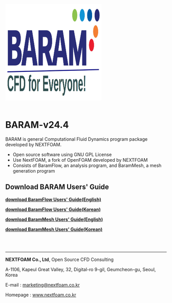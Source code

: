 <img src="https://github.com/nextfoam/baram-pages/raw/main/screenshots/baram-1.png" width="300" height="300"><br><br>


# BARAM-v24.4

BARAM is general Computational Fluid Dynamics program package developed by NEXTFOAM.

+ Open source software using GNU GPL License
+ Use NextFOAM, a fork of OpenFOAM developed by NEXTFOAM
+ Consists of BaramFlow, an analysis program, and BaramMesh, a mesh generation program

## Download BARAM Users' Guide

[**download BaramFlow Users' Guide(English)**](https://drive.google.com/file/d/1fWtrf7bhKVNgwrgEXFyf8SiL96PNFRGB/view?usp=sharing)

[**download BaramFlow Users' Guide(Korean)**](https://drive.google.com/file/d/1JZt3xxTY8mP6zzK2WlP_RQXDNGPXK_GO/view?usp=sharing)

[**download BaramMesh Users' Guide(English)**](https://drive.google.com/file/d/1KP1xLVkgZMZryOCcDKXVL2bBeTskDZUm/view?usp=sharing)

[**download BaramMesh Users' Guide(Korean)**](https://drive.google.com/file/d/1gsY5JocHbxsZvJ5Q8GPYVTAwGvPPvuUb/view?usp=sharing)

<!---

2024.10

- BaramFlow에서 사용되는 용어들은 언어가 한글로 설정되었을 때의 단어를 기준으로 괄호 안에 영어일 때의 단어를 같이 표기하였다.
- 외부링크는 파란색으로, 참고문헌은 이탤릭체로 표기하였다.

--->

<br><br>

---
__NEXTFOAM Co., Ltd__, Open Source CFD Consulting

A-1106, Kapeul Great Valley, 32, Digital-ro 9-gil, Geumcheon-gu, Seoul, Korea

E-mail : marketing@nextfoam.co.kr

Homepage : www.nextfoam.co.kr
